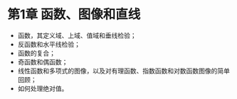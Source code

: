 # 第1章 函数、图像和直线
- 函数，其定义域、上域、值域和垂线检验；
- 反函数和水平线检验；
- 函数的复合；
- 奇函数和偶函数；  
- 线性函数和多项式的图像，以及对有理函数、指数函数和对数函数图像的简单回顾；
- 如何处理绝对值。